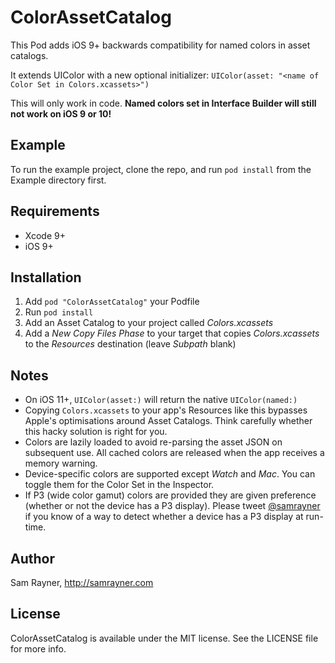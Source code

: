 # ColorAssetCatalog

This Pod adds iOS 9+ backwards compatibility for named colors in asset catalogs.

It extends UIColor with a new optional initializer: `UIColor(asset: "<name of Color Set in Colors.xcassets>")`

This will only work in code. **Named colors set in Interface Builder will still not work on iOS 9 or 10!**

## Example

To run the example project, clone the repo, and run `pod install` from the Example directory first.

## Requirements

- Xcode 9+
- iOS 9+

## Installation

1. Add  `pod "ColorAssetCatalog"` your Podfile
2. Run `pod install`
3. Add an Asset Catalog to your project called _Colors.xcassets_
4. Add a _New Copy Files Phase_ to your target that copies _Colors.xcassets_ to the _Resources_ destination (leave _Subpath_ blank)

## Notes

- On iOS 11+, `UIColor(asset:)` will return the native `UIColor(named:)`
- Copying `Colors.xcassets` to your app's Resources like this bypasses Apple's optimisations around Asset Catalogs. Think carefully whether this hacky solution is right for you.
- Colors are lazily loaded to avoid re-parsing the asset JSON on subsequent use. All cached colors are released when the app receives a memory warning.
- Device-specific colors are supported except _Watch_ and _Mac_. You can toggle them for the Color Set in the Inspector.
- If P3 (wide color gamut) colors are provided they are given preference (whether or not the device has a P3 display). Please tweet [@samrayner][tw] if you know of a way to detect whether a device has a P3 display at run-time.

## Author

Sam Rayner, <http://samrayner.com>

## License

ColorAssetCatalog is available under the MIT license. See the LICENSE file for more info.

[tw]: http://twitter.com/samrayner
